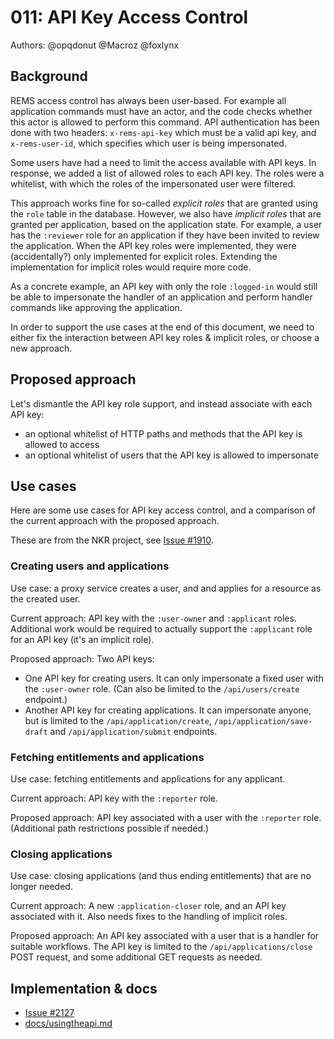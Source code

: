 # 011: API Key Access Control

Authors: @opqdonut @Macroz @foxlynx

## Background

REMS access control has always been user-based. For example all
application commands must have an actor, and the code checks whether
this actor is allowed to perform this command. API authentication has
been done with two headers: `x-rems-api-key` which must be a valid api
key, and `x-rems-user-id`, which specifies which user is being
impersonated.

Some users have had a need to limit the access available with API
keys. In response, we added a list of allowed roles to each API key.
The roles were a whitelist, with which the roles of the impersonated
user were filtered.

This approach works fine for so-called _explicit roles_ that are
granted using the `role` table in the database. However, we also have
_implicit roles_ that are granted per application, based on the
application state. For example, a user has the `:reviewer` role for an
application if they have been invited to review the application. When
the API key roles were implemented, they were (accidentally?) only
implemented for explicit roles. Extending the implementation for
implicit roles would require more code.

As a concrete example, an API key with only the role `:logged-in`
would still be able to impersonate the handler of an application and
perform handler commands like approving the application.

In order to support the use cases at the end of this document, we need
to either fix the interaction between API key roles & implicit roles,
or choose a new approach.

## Proposed approach

Let's dismantle the API key role support, and instead associate with
each API key:

- an optional whitelist of HTTP paths and methods that the API key is allowed to access
- an optional whitelist of users that the API key is allowed to impersonate

## Use cases

Here are some use cases for API key access control, and a comparison
of the current approach with the proposed approach.

These are from the NKR project, see
[Issue #1910](https://github.com/CSCfi/rems/issues/1910).

### Creating users and applications

Use case: a proxy service creates a user, and and applies for a
resource as the created user.

Current approach: API key with the `:user-owner` and `:applicant`
roles. Additional work would be required to actually support the
`:applicant` role for an API key (it's an implicit role).

Proposed approach: Two API keys:

- One API key for creating users. It can only impersonate a fixed user
  with the `:user-owner` role. (Can also be limited to the
  `/api/users/create` endpoint.)
- Another API key for creating applications. It can impersonate
  anyone, but is limited to the `/api/application/create`,
  `/api/application/save-draft` and `/api/application/submit`
  endpoints.

### Fetching entitlements and applications

Use case: fetching entitlements and applications for any applicant.

Current approach: API key with the `:reporter` role.

Proposed approach: API key associated with a user with the `:reporter`
role. (Additional path restrictions possible if needed.)

### Closing applications

Use case: closing applications (and thus ending entitlements) that are no longer needed.

Current approach: A new `:application-closer` role, and an API key
associated with it. Also needs fixes to the handling of implicit
roles.

Proposed approach: An API key associated with a user that is a handler
for suitable workflows. The API key is limited to the
`/api/applications/close` POST request, and some additional GET
requests as needed.

## Implementation & docs

- [Issue #2127](https://github.com/CSCfi/rems/issues/2127)
- [docs/usingtheapi.md](../usingtheapi.md)
